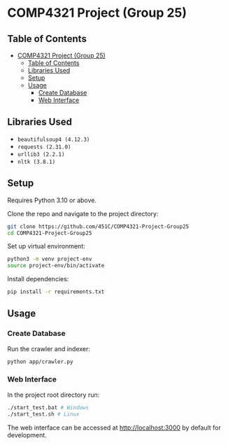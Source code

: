 # COMP4321 Project (Group 25)

## Table of Contents

- [COMP4321 Project (Group 25)](#comp4321-project-group-25)
  - [Table of Contents](#table-of-contents)
  - [Libraries Used](#libraries-used)
  - [Setup](#setup)
  - [Usage](#usage)
    - [Create Database](#create-database)
    - [Web Interface](#web-interface)

## Libraries Used

- `beautifulsoup4 (4.12.3)`
- `requests (2.31.0)`
- `urllib3 (2.2.1)`
- `nltk (3.8.1)`

## Setup

Requires Python 3.10 or above.

Clone the repo and navigate to the project directory:

``` bash
git clone https://github.com/451C/COMP4321-Project-Group25
cd COMP4321-Project-Group25
```

Set up virtual environment:

``` bash
python3 -m venv project-env
source project-env/bin/activate
```

Install dependencies:

``` bash
pip install -r requirements.txt
```

## Usage

### Create Database

Run the crawler and indexer:

``` bash
python app/crawler.py
```

### Web Interface

In the project root directory run:

``` bash
./start_test.bat # Windows
./start_test.sh # Linux
```

The web interface can be accessed at [http://localhost:3000](http://localhost:3000) by default for development.
